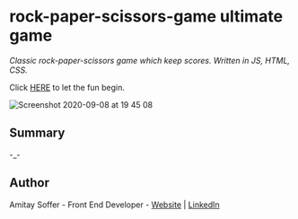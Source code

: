 # rock-paper-scissors-game ultimate game

*Classic rock-paper-scissors game which keep scores. Written in JS, HTML, CSS.*

Click [HERE](https://amitaysoffer.github.io/rock-paper-scissors-game/index.html) to let the fun begin.

![Screenshot 2020-09-08 at 19 45 08](https://user-images.githubusercontent.com/31068256/92515815-1e4b4480-f20c-11ea-9478-546034d61b94.png)


## Summary
-_-

## Author
Amitay Soffer - Front End Developer - [Website](https://www.esncz.org/sites/default/files/imce/under-construction.jpg) |  [LinkedIn](https://www.linkedin.com/in/amitay-soffer-137304151/)



